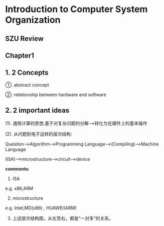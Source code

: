# Introduction to Computer System Organization
## SZU Review
## Chapter1
## 1. **2 Concepts**

①. abstract concept

②. relationship between hardware and software

## 2. **2 important ideas**
   
(1). 通用计算的思想,基于对复杂问题的分解-->转化为在硬件上的基本操作

(2). 从问题到电子运转的层次结构:

Quesiton-->Algorithm-->Programming Language-->(Compiling)-->Machine Language

(ISA)-->microstructure-->circuit-->device

**comments:**

1. ISA

e.g. x86,ARM 

2. microstructure

e.g. Intel,MD(x86) , HUAWEI(ARM)

3. 上述层次结构图，从左至右，都是“一对多”的关系。


